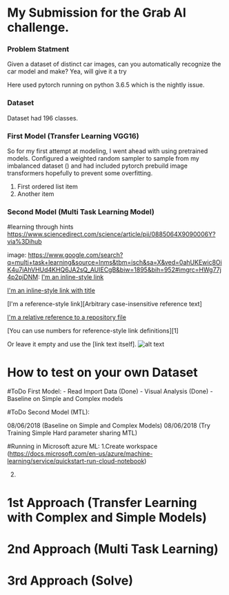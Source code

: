 # My Submission for the Grab AI challenge.

### Problem Statment
Given a dataset of distinct car images, can you automatically recognize the car model and make?
Yea, will give it a try

Here used pytorch running on python 3.6.5 which is the nightly issue.

### Dataset

Dataset had 196 classes. 

### First Model (Transfer Learning VGG16)

So for my first attempt at modeling, I went ahead with using pretrained models.
Configured a weighted random sampler to sample from my imbalanced dataset () and had included pytorch prebuild image transformers hopefully to prevent some overfitting.



1. First ordered list item
2. Another item

### Second Model (Multi Task Learning Model)



#learning through hints https://www.sciencedirect.com/science/article/pii/0885064X9090006Y?via%3Dihub


image: https://www.google.com/search?q=multi+task+learning&source=lnms&tbm=isch&sa=X&ved=0ahUKEwic8OiK4u7iAhVHUd4KHQ6JA2sQ_AUIECgB&biw=1895&bih=952#imgrc=HWg77j4p2pjDNM:
[I'm an inline-style link](https://www.google.com)

[I'm an inline-style link with title](https://www.google.com "Google's Homepage")

[I'm a reference-style link][Arbitrary case-insensitive reference text]

[I'm a relative reference to a repository file](../blob/master/LICENSE)

[You can use numbers for reference-style link definitions][1]

Or leave it empty and use the [link text itself].
![alt text](https://raw.githubusercontent.com/username/projectname/branch/path/to/img.png)


# How to test on your own Dataset

#ToDo First Model:
    - Read Import Data (Done)
    - Visual Analysis (Done)
    - Baseline on Simple and Complex models

#ToDo Second Model (MTL):

08/06/2018 (Baseline on Simple and Complex Models)
08/06/2018 (Try Training Simple Hard parameter sharing MTL)


#Running in Microsoft azure ML:
1.Create workspace (https://docs.microsoft.com/en-us/azure/machine-learning/service/quickstart-run-cloud-notebook)

2.


# 1st Approach (Transfer Learning with Complex and Simple Models)

# 2nd Approach (Multi Task Learning)

# 3rd Approach (Solve)